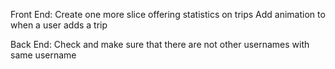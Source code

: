 Front End:
Create one more slice offering statistics on trips
Add animation to when a user adds a trip

Back End:
Check and make sure that there are not other usernames with same username